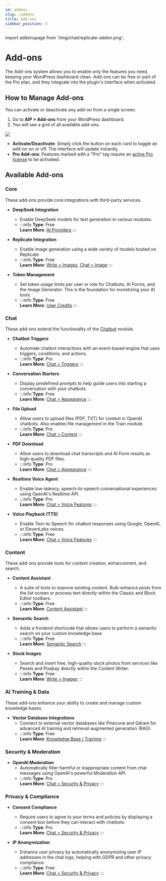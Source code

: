 ```yaml
---
id: addons
slug: /addons
title: Add-ons
sidebar_position: 3
---
```


import addonspage from '/img/chat/replicate-addon.png';

# Add-ons

The Add-ons system allows you to enable only the features you need, keeping your WordPress dashboard clean. Add-ons can be free or part of the Pro plan, and they integrate into the plugin's interface when activated.

## How to Manage Add-ons

You can activate or deactivate any add-on from a single screen.

1.  Go to **AIP > Add-ons** from your WordPress dashboard.
2.  You will see a grid of all available add-ons.

<img src={addonspage} />

-   **Activate/Deactivate**: Simply click the button on each card to toggle an add-on on or off. The interface will update instantly.
-   **Pro Add-ons**: Features marked with a "Pro" tag require an [active Pro license](/docs/getting-started/activating-pro.md) to be activated.

## Available Add-ons

### Core

These add-ons provide core integrations with third-party services.

-   **DeepSeek Integration**
    -   Enable DeepSeek models for text generation in various modules.
    -   :::info
        **Type**: Free  
        **Learn More**: [AI Providers](/docs/ai-providers#deepseek)
        :::

-   **Replicate Integration**
    -   Enable image generation using a wide variety of models hosted on Replicate.
    -   :::info
        **Type**: Free  
        **Learn More**: [Write > Images](/docs/Write/images#replicate), [Chat > Image](/docs/image-features#image-generation)
        :::

-   **Token Management**
    -   Set token usage limits per user or role for Chatbots, AI Forms, and the Image Generator. This is the foundation for monetizing your AI tools.
    -   :::info
        **Type**: Free  
        **Learn More**: [User Credits](/docs/user-credits/intro)
        :::

### Chat

These add-ons extend the functionality of the [Chatbot](/docs/chat) module.

-   **Chatbot Triggers**
    -   Automate chatbot interactions with an event-based engine that uses triggers, conditions, and actions.
    -   :::info
        **Type**: Pro  
        **Learn More**: [Chat > Triggers](/docs/triggers)
        :::

-   **Conversation Starters**
    -   Display predefined prompts to help guide users into starting a conversation with your chatbots.
    -   :::info
        **Type**: Free  
        **Learn More**: [Chat > Appearance](/docs/Appearance#starters)
        :::

-   **File Upload**
    -   Allow users to upload files (PDF, TXT) for context in OpenAI chatbots. Also enables file management in the Train module.
    -   :::info
        **Type**: Pro  
        **Learn More**: [Chat > Context](/docs/context#file-upload)
        :::

-   **PDF Download**
    -   Allow users to download chat transcripts and AI Form results as high-quality PDF files.
    -   :::info
        **Type**: Pro  
        **Learn More**: [Chat > Appearance](/docs/Appearance#download)
        :::

-   **Realtime Voice Agent**
    -   Enable low-latency, speech-to-speech conversational experiences using OpenAI's Realtime API.
    -   :::info
        **Type**: Pro  
        **Learn More**: [Chat > Voice Features](/docs/voice-features#realtime-voice-agent)
        :::

-   **Voice Playback (TTS)**
    -   Enable Text-to-Speech for chatbot responses using Google, OpenAI, or ElevenLabs voices.
    -   :::info
        **Type**: Free  
        **Learn More**: [Chat > Voice Features](/docs/voice-features#voice-playback-text-to-speech)
        :::

### Content

These add-ons provide tools for content creation, enhancement, and search.

-   **Content Assistant**
    -   A suite of tools to improve existing content. Bulk-enhance posts from the list screen or process text directly within the Classic and Block Editor toolbars.
    -   :::info
        **Type**: Free  
        **Learn More**: [Content Assistant](/docs/content-assistant)
        :::

-   **Semantic Search**
    -   Adds a frontend shortcode that allows users to perform a semantic search on your custom knowledge base.
    -   :::info
        **Type**: Free  
        **Learn More**: [Semantic Search](/docs/semantic-search)
        :::

-   **Stock Images**
    -   Search and insert free, high-quality stock photos from services like Pexels and Pixabay directly within the Content Writer.
    -   :::info
        **Type**: Free  
        **Learn More**: [Write > Images](/docs/Write/images#pexels)
        :::

### AI Training & Data

These add-ons enhance your ability to create and manage custom knowledge bases.

-   **Vector Database Integrations**
    -   Connect to external vector databases like Pinecone and Qdrant for advanced AI training and retrieval-augmented generation (RAG).
    -   :::info
        **Type**: Free  
        **Learn More**: [Knowledge Base / Training](/docs/ai-training/intro#provider-setup)
        :::

### Security & Moderation

-   **OpenAI Moderation**
    -   Automatically filter harmful or inappropriate content from chat messages using OpenAI's powerful Moderation API.
    -   :::info
        **Type**: Pro  
        **Learn More**: [Chat > Security & Privacy](/docs/security-privacy#moderation)
        :::

### Privacy & Compliance

-   **Consent Compliance**
    -   Require users to agree to your terms and policies by displaying a consent box before they can interact with chatbots.
    -   :::info
        **Type**: Pro  
        **Learn More**: [Chat > Security & Privacy](/docs/security-privacy#consent-compliance)
        :::

-   **IP Anonymization**
    -   Enhance user privacy by automatically anonymizing user IP addresses in the chat logs, helping with GDPR and other privacy compliance.
    -   :::info
        **Type**: Free  
        **Learn More**: [Chat > Security & Privacy](/docs/security-privacy#ip-anonymization)
        :::
